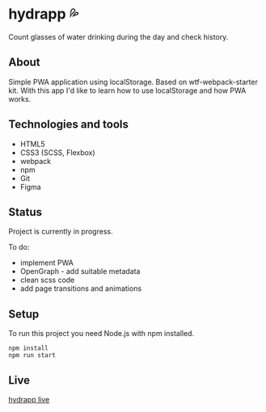 # hydrapp :sweat_drops:
Count glasses of water drinking during the day and check history.

## About
Simple PWA application using localStorage. Based on wtf-webpack-starter kit.
With this app I'd like to learn how to use localStorage and how PWA works.

## Technologies and tools
- HTML5
- CSS3 (SCSS, Flexbox)
- webpack
- npm
- Git
- Figma

## Status
Project is currently in progress.

To do:
- implement PWA
- OpenGraph - add suitable metadata
- clean scss code
- add page transitions and animations

## Setup
To run this project you need Node.js with npm installed.
```
npm install
npm run start
```

## Live
[hydrapp live](https://karolryska.github.io/hydrapp/)


